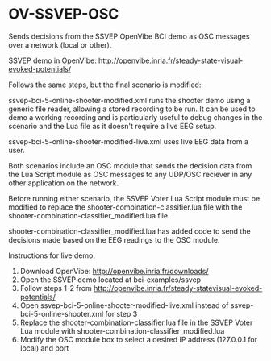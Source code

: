 # OV-SSVEP-OSC
Sends decisions from the SSVEP OpenVibe BCI demo as OSC messages over a network (local or other).

SSVEP demo in OpenVibe: http://openvibe.inria.fr/steady-state-visual-evoked-potentials/

Follows the same steps, but the final scenario is modified:

ssvep-bci-5-online-shooter-modified.xml runs the shooter demo using a generic file reader, allowing a stored recording to be run. It can be used to demo a working recording and is particularly useful to debug changes in the scenario and the Lua file as it doesn't require a live EEG setup. 

ssvep-bci-5-online-shooter-modified-live.xml uses live EEG data from a user.


Both scenarios include an OSC module that sends the decision data from the Lua Script module as OSC messages to any UDP/OSC reciever in any other application on the network.

Before running either scenario, the SSVEP Voter Lua Script module must be modified to replace the shooter-combination-classifier.lua file with the shooter-combination-classifier_modified.lua file.

shooter-combination-classifier_modified.lua has added code to send the decisions made based on the EEG readings to the OSC module.

Instructions for live demo:
1. Download OpenVibe: http://openvibe.inria.fr/downloads/
2. Open the SSVEP demo located at bci-examples/ssvep
3. Follow steps 1-2 from http://openvibe.inria.fr/steady-statevisual-evoked-potentials/
4. Open ssvep-bci-5-online-shooter-modified-live.xml instead of ssvep-bci-5-online-shooter.xml for step 3
5. Replace the shooter-combination-classifier.lua file in the SSVEP Voter Lua module with shooter-combination-classifier_modified.lua
6. Modify the OSC module box to select a desired IP address (127.0.0.1 for local) and port
